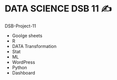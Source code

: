 # DATA SCIENCE DSB 11 ✍️
DSB-Project-11

- Goolge sheets
- R
- DATA Transformation
- Stat
- ML
- WordPress
- Python
- Dashboard
